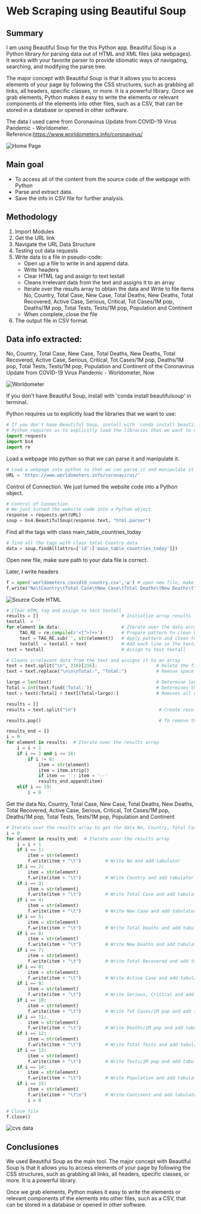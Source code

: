 # Web Scraping using Beautiful Soup

## Summary

I am using Beautiful Soup for the this Python app. Beautiful Soup is a Python library for parsing data out of HTML and XML files (aka webpages). It works with your favorite parser to provide idiomatic ways of navigating, searching, and modifying the parse tree.

The major concept with Beautiful Soup is that it allows you to access elements of your page by following the CSS structures, such as grabbing all links, all headers, specific classes, or more. It is a powerful library. Once we grab elements, Python makes it easy to write the elements or relevant components of the elements into other files, such as a CSV, that can be stored in a database or opened in other software.

The data I used came from Coronavirus Update from COVID-19 Virus Pandemic - Worldometer. Reference:https://www.worldometers.info/coronavirus/

![Home Page](images/home.png)

## Main goal

+ To access all of the content from the source code of the webpage with Python
+ Parse and extract data. 
+ Save the info in CSV file for further analysis.

## Methodology

1. Import Modules
2. Get the URL link
3. Navigate the URL Data Structure
4. Testing out data requests
5. Write data to a file in pseudo-code:
    + Open up a file to write in and append data. 
    + Write headers
    + Clear HTML tag and assign to text textall
    + Cleans irrelevant data from the text and assigns it to an array
    + Iterate over the results array to obtain the data and Write to file items No, Country, Total Case, New Case, Total Deaths, New Deaths, Total Recovered, Active Case, Serious, Critical, Tot Cases/1M pop, Deaths/1M pop, Total Tests, Tests/1M pop, Population and Continent
    + When complete, close the file
6. The output file in CSV format.

## Data info extracted:
No, Country, Total Case, New Case, Total Deaths, New Deaths, Total Recovered, Active Case, Serious, Critical, Tot Cases/1M pop, Deaths/1M pop, Total Tests, Tests/1M pop, Population and Continent of the Coronavirus Update from COVID-19 Virus Pandemic - Worldometer, Now

![Worldometer](images/Worldometer1.png)

If you don't have Beautiful Soup, install with 'conda install beautifulsoup' in terminal.

Python requires us to explicitly load the libraries that we want to use:


```python
# If you don't have Beautiful Soup, install with 'conda install beautifulsoup' in terminal
# Python requires us to explicitly load the libraries that we want to use:
import requests
import bs4
import re
```

Load a webpage into python so that we can parse it and manipulate it.


```python
# Load a webpage into python so that we can parse it and manipulate it.
URL = 'https://www.worldometers.info/coronavirus/'
```

Control of Connection. We just turned the website code into a Python object. 


```python
# Control of Connection
# We just turned the website code into a Python object. 
response = requests.get(URL)
soup = bs4.BeautifulSoup(response.text, "html.parser")
```

Find all the tags with class main_table_countries_today


```python
# find all the tags with class total Country data
data = soup.findAll(attrs={'id':['main_table_countries_today']})
```

Open new file, make sure path to your data file is correct.

Later, I write headers


```python
f = open('worldometers_covid19_country.csv','w') # open new file, make sure path to your data file is correctf = open('worldometers_covid19_country.csv','w') # open new file, make sure path to your data file is correct
f.write("No\tCountry\tTotal Case\tNew Case\tTotal Deaths\tNew Deaths\tTotal Recovered\tActive Case\tSerious, Critical\tTot Cases/1M pop\tDeaths/1M pop\tTotal Tests\tTests/1M pop\tPopulation\tContinent" + "\n") # write headers
```

![Source Code HTML](images/code.png)


```python
# Clear HTML tag and assign to text textall
results = []                               # Initialize array results
textall  = '' 
for element in data:                       # Iterate over the data array
     TAG_RE = re.compile(r'<[^>]+>')       # Prepare pattern to clean html tag from str (element) strings
     text = TAG_RE.sub('', str(element))   # Apply pattern and clean text html tag
     textall  = textall + text             # Add each line in the textall string
text = textall                             # Assign to text textall
```


```python
# Cleans irrelevant data from the text and assigns it to an array
text = text.split("\n", 216)[216];                      # Delete the first 216 lines of the text
text = text.replace("\n\n\nTotal:", "Total:")           # Remove space after string 

largo = len(text)                                       # Determine length of text                                    
Total = int(text.find('Total:'))                        # Determines the position of the string Total:    
text = text[:Total] + text[(Total+largo):]              # Removes all characters from the text starting from the string Total: to the end

results = []
results = text.split("\n")                               # Create result arrays with valid data

results.pop()                                            # To remove the last item from the list  
```


```python
results_end = []
i = 0
for element in results:  # Iterate over the results array
    i = i + 1
    if i >= 1 and i <= 16:
        if i != 8: 
            item = str(element)
            item = item.strip()
            if item == '': item = '--'  
            results_end.append(item)
    elif i == 19:
        i = 0  
```

Get the data No, Country, Total Case, New Case, Total Deaths, New Deaths, Total Recovered, Active Case, Serious, Critical, Tot Cases/1M pop, Deaths/1M pop, Total Tests, Tests/1M pop, Population and Continent


```python
# Iterate over the results array to get the data No, Country, Total Case, New Case, Total Deaths, New Deaths, Total Recovered, Active Case, Serious, Critical, Tot Cases/1M pop, Deaths/1M pop, Total Tests, Tests/1M pop, Population and Continent
i = 0
for element in results_end:  # Iterate over the results array
    i = i + 1
    if i == 1:         
        item = str(element)
        f.write(item + "\t")         # Write No and add tabulator
    if i == 2: 
        item = str(element)
        f.write(item + "\t")         # Write Country and add tabulator
    if i == 3: 
        item = str(element)
        f.write(item + "\t")         # Write Total Case and add tabulator
    if i == 4: 
        item = str(element)
        f.write(item + "\t")         # Write New Case and add tabulator
    if i == 5: 
        item = str(element)
        f.write(item + "\t")         # Write Total Deaths and add tabulator
    if i == 6: 
        item = str(element)
        f.write(item + "\t")         # Write New Deaths and add tabulator 
    if i == 7: 
        item = str(element)
        f.write(item + "\t")         # Write Total Recovered and add tabulator
    if i == 8: 
        item = str(element)
        f.write(item + "\t")         # Write Active Case and add tabulator
    if i == 9: 
        item = str(element)
        f.write(item + "\t")         # Write Serious, Critical and add tabulator
    if i == 10: 
        item = str(element)
        f.write(item + "\t")         # Write Tot Cases/1M pop and add tabulator 
    if i == 11: 
        item = str(element)
        f.write(item + "\t")         # Write Deaths/1M pop and add tabulator
    if i == 12: 
        item = str(element)
        f.write(item + "\t")         # Write Total Tests and add tabulator
    if i == 13: 
        item = str(element)
        f.write(item + "\t")         # Write Tests/1M pop and add tabulator
    if i == 14: 
        item = str(element)
        f.write(item + "\t")         # Write Population and add tabulator
    if i == 15: 
        item = str(element)
        f.write(item + "\t\n")       # Write Continent and add tabulator
        i = 0

```


```python
# Close file
f.close()
```

![cvs data](images/cvs.png)

## Conclusiones

We used Beautiful Soup as the main tool. The major concept with Beautiful Soup is that it allows you to access elements of your page by following the CSS structures, such as grabbing all links, all headers, specific classes, or more. It is a powerful library.

 Once we grab elements, Python makes it easy to write the elements or relevant components of the elements into other files, such as a CSV, that can be stored in a database or opened in other software.


```python

```
